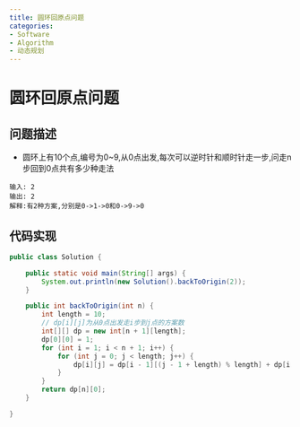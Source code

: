 ```yaml
---
title: 圆环回原点问题
categories:
- Software
- Algorithm
- 动态规划
---
```

# 圆环回原点问题

## 问题描述

- 圆环上有10个点,编号为0~9,从0点出发,每次可以逆时针和顺时针走一步,问走n步回到0点共有多少种走法

```
输入: 2
输出: 2
解释:有2种方案,分别是0->1->0和0->9->0
```

## 代码实现

```java
public class Solution {

    public static void main(String[] args) {
        System.out.println(new Solution().backToOrigin(2));
    }

    public int backToOrigin(int n) {
        int length = 10;
        // dp[i][j]为从0点出发走i步到j点的方案数
        int[][] dp = new int[n + 1][length];
        dp[0][0] = 1;
        for (int i = 1; i < n + 1; i++) {
            for (int j = 0; j < length; j++) {
                dp[i][j] = dp[i - 1][(j - 1 + length) % length] + dp[i - 1][(j + 1) % length];
            }
        }
        return dp[n][0];
    }

}
```

